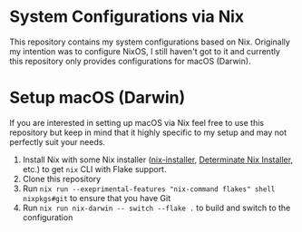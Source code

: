 # System Configurations via Nix
This repository contains my system configurations based on Nix.
Originally my intention was to configure NixOS, I still haven't got to it
and currently this repository only provides configurations for macOS (Darwin).

# Setup macOS (Darwin)
If you are interested in setting up macOS via Nix feel free to use this
repository but keep in mind that it highly specific to my setup and may not
perfectly suit your needs.

1. Install Nix with some Nix installer
([nix-installer](https://nixos.org/download/),
[Determinate Nix Installer](https://github.com/DeterminateSystems/nix-installer), etc.)
to get `nix` CLI with Flake support.
2. Clone this repository
3. Run `nix run --exeprimental-features "nix-command flakes" shell nixpkgs#git` to ensure that you have Git
4. Run `nix run nix-darwin -- switch --flake .` to build and switch to the configuration
